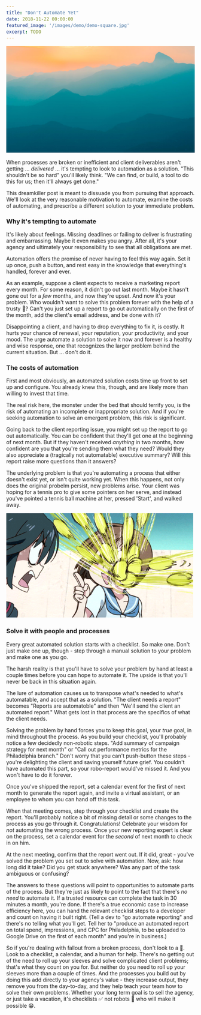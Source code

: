```yaml
---
title: "Don't Automate Yet"
date: 2018-11-22 00:00:00
featured_image: '/images/demo/demo-square.jpg'
excerpt: TODO
---
```


![](/images/demo/demo-landscape.jpg)

When processes are broken or inefficient and client deliverables aren't getting ... _delivered_ ... it's tempting to look to automation as a solution. "This shouldn't be so hard" you'll likely think. "We can find, or build, a tool to do this for us; then it'll always get done."

This dreamkiller post is meant to dissuade you from pursuing that approach. We'll look at the very reasonable motivation to automate, examine the costs of automating, and prescribe a different solution to your immediate problem.

### Why it's tempting to automate

It's likely about feelings. Missing deadlines or failing to deliver is frustrating and embarrassing. Maybe it even makes you angry. After all, it's your agency and ultimately your responsibility to see that all obligations are met.

Automation offers the promise of never having to feel this way again. Set it up once, push a button, and rest easy in the knowledge that everything's handled, forever and ever.

As an example, suppose a client expects to receive a marketing report every month. For some reason, it didn't go out last month. Maybe it hasn't gone out for a _few_ months, and now they're upset. And now it's your problem. Who wouldn't want to solve this problem forever with the help of a trusty 🤖? Can't you just set up a report to go out automatically on the first of the month, add the client's email address, and be done with it?

Disappointing a client, and having to drop everything to fix it, is costly. It hurts your chance of renewal, your reputation, your productivity, and your mood. The urge automate a solution to solve it now and forever is a healthy and wise response, one that recognizes the larger problem behind the current situation. But ... don't do it.

### The costs of automation

First and most obviously, an automated solution costs time up front to set up and configure. You already knew this, though, and are likely more than willing to invest that time.

The real risk here, the monster under the bed that should terrify you, is the risk of automating an incomplete or inappropriate solution. And if you're seeking automation to solve an emergent problem, this risk is significant. 

Going back to the client reporting issue, you might set up the report to go out automatically. You can be confident that they'll get one at the beginning of next month. But if they haven't received _anything_ in two months, how confident are you that you're sending them what they need? Would they also appreciate a (tragically not automatable) executive summary? Will this report raise more questions than it answers?

The underlying problem is that you're automating a process that either doesn't exist yet, or isn't quite working yet. When this happens, not only does the original probelm persist, new problems arise. Your client was hoping for a tennis pro to give some pointers on her serve, and instead you've pointed a tennis ball machine at her, pressed 'Start', and walked away.

![The dangers of premature automation](/images/pelted-with-tennis-balls.gif)

### Solve it with people and processes

Every great automated solution starts with a checklist. So make one. Don't just make one up, though - step through a manual solution to your problem and make one as you go. 

The harsh reality is that you'll have to solve your problem by hand at least a couple times before you can hope to automate it. The upside is that you'll never be back in this situation again.

The lure of automation causes us to transpose what's needed to what's automatable, and accept that as a solution. "The client needs a report" becomes "Reports are automatoble" and then "We'll send the client an automated report." What gets lost in that process are the specifics of what the client needs.

Solving the problem by hand forces you to keep this goal, your _true_ goal, in mind throughout the process. As you build your checklist, you'll probably notice a few decidedly non-robotic steps. "Add summary of campaign strategy for next month" or "Call out performance metrics for the Philadelphia branch." Don't worry that you can't push-button these steps - you're delighting the client and saving yourself future grief. You couldn't have automated this part, so your robo-report would've missed it. And you won't have to do it forever.

Once you've shipped the report, set a calendar event for the first of next month to generate the report again, and invite a virtual assistant, or an employee to whom you can hand off this task.

When that meeting comes, step through your checklist and create the report. You'll probably notice a bit of missing detail or some changes to the process as you go through it. Congratulations! Celebrate your wisdom for _not_ automating the wrong process. Once your new reporting expert is clear on the process, set a calendar event for the _second_ of next month to check in on him.

At the next meeting, confirm that the report went out. If it did, great - you've solved the problem you set out to solve with automation. Now, ask: how long did it take? Did you get stuck anywhere? Was any part of the task ambiguous or confusing?

The answers to these questions will point to opportunities to automate parts of the process. But they're just as likely to point to the fact that there's _no need_ to automate it. If a trusted resource can complete the task in 30 minutes a month, you're done. If there's a true economic case to increase efficiency here, you can hand the relevant checklist steps to a developer and count on having it built right. (Tell a dev to "go automate reporting" and there's no telling what you'll get. Tell her to "produce an automated report on total spend, impressions, and CPC for Philadelphia, to be uploaded to Google Drive on the first of each month" and you're in business.)

So if you're dealing with fallout from a broken process, don't look to a 🤖. Look to a checklist, a calendar, and a human for help. There's no getting out of the need to roll up your sleeves and solve complicated client problems; that's what they count on you for. But neither do you need to roll up your sleeves more than a couple of times. And the processes you build out by doing this add directly to your agency's value - they increase output, they remove you from the day-to-day, and they help teach your team how to solve their own problems. Whether your long term goal is to sell the agency, or just take a vacation, it's checklists ✅ not robots 🤖 who will make it possible 😁.
